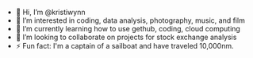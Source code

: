 - 👋 Hi, I’m @kristiwynn
- 👀 I’m interested in coding, data analysis, photography, music, and film
- 🌱 I’m currently learning how to use gethub, coding, cloud computing
- 💞️ I’m looking to collaborate on projects for stock exchange analysis
- ⚡ Fun fact: I'm a captain of a sailboat and have traveled 10,000nm.

<!---
kristiwynn/kristiwynn is a ✨ special ✨ repository because its `README.md` (this file) appears on your GitHub profile.
You can click the Preview link to take a look at your changes.
--->
